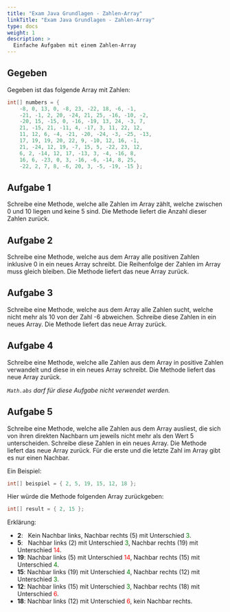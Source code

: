 ```yaml
---
title: "Exam Java Grundlagen - Zahlen-Array"
linkTitle: "Exam Java Grundlagen - Zahlen-Array"
type: docs
weight: 1
description: >
  Einfache Aufgaben mit einem Zahlen-Array
---
```


## Gegeben

Gegeben ist das folgende Array mit Zahlen:

```java
int[] numbers = {
    -8, 0, 13, 0, -8, 23, -22, 18, -6, -1,
    -21, -1, 2, 20, -24, 21, 25, -16, -10, -2,
    -20, 15, -15, 0, -16, -19, 13, 24, -3, 7,
    21, -15, 21, -11, 4, -17, 3, 11, 22, 12,
    11, 12, 6, -4, -21, -20, -24, -3, -25, -13,
    17, 19, 19, 20, 22, 9, -10, 12, 16, -1,
    21, -24, 12, 19, -7, 15, 5, -22, 23, 12,
    6, 2, -14, 12, 17, -13, 3, -4, -16, 8,
    16, 6, -23, 0, 3, -16, -6, -14, 8, 25,
    -22, 2, 7, 8, -6, 20, 3, -5, -19, -15 };
```

## Aufgabe 1

Schreibe eine Methode, welche alle Zahlen im Array zählt, welche zwischen 0 und 10 liegen und keine 5 sind.
Die Methode liefert die Anzahl dieser Zahlen zurück.

## Aufgabe 2

Schreibe eine Methode, welche aus dem Array alle positiven Zahlen inklusive 0 in ein neues Array schreibt.
Die Reihenfolge der Zahlen im Array muss gleich bleiben. Die Methode liefert das neue Array zurück.

## Aufgabe 3

Schreibe eine Methode, welche aus dem Array alle Zahlen sucht, welche nicht mehr als 10 von der Zahl -6 abweichen.
Schreibe diese Zahlen in ein neues Array. Die Methode liefert das neue Array zurück.

## Aufgabe 4

Schreibe eine Methode, welche alle Zahlen aus dem Array in positive Zahlen verwandelt und diese in ein neues Array schreibt.
Die Methode liefert das neue Array zurück.

_`Math.abs` darf für diese Aufgabe nicht verwendet werden._

## Aufgabe 5

Schreibe eine Methode, welche alle Zahlen aus dem Array ausliest, die sich von ihren direkten Nachbarn um jeweils nicht mehr als den Wert 5 unterscheiden.
Schreibe diese Zahlen in ein neues Array. Die Methode liefert das neue Array zurück. Für die erste und die letzte Zahl im Array gibt es nur einen Nachbar.

Ein Beispiel:

```java
int[] beispiel = { 2, 5, 19, 15, 12, 18 };
```

Hier würde die Methode folgenden Array zurückgeben:

```java
int[] result = { 2, 15 };
```

Erklärung:

- **2**: &nbsp; Kein Nachbar links, Nachbar rechts (5) mit Unterschied <span style="color:green">3</span>.
- **5**: &nbsp; Nachbar links (2) mit Unterschied <span style="color:green">3</span>, Nachbar rechts (19) mit Unterschied <span style="color:red">14</span>.
- **19**: Nachbar links (5) mit Unterschied <span style="color:red">14</span>, Nachbar rechts (15) mit Unterschied <span style="color:green">4</span>.
- **15**: Nachbar links (19) mit Unterschied <span style="color:green">4</span>, Nachbar rechts (12) mit Unterschied <span style="color:green">3</span>.
- **12**: Nachbar links (15) mit Unterschied <span style="color:green">3</span>, Nachbar rechts (18) mit Unterschied <span style="color:red">6</span>.
- **18**: Nachbar links (12) mit Unterschied <span style="color:red">6</span>, kein Nachbar rechts.
